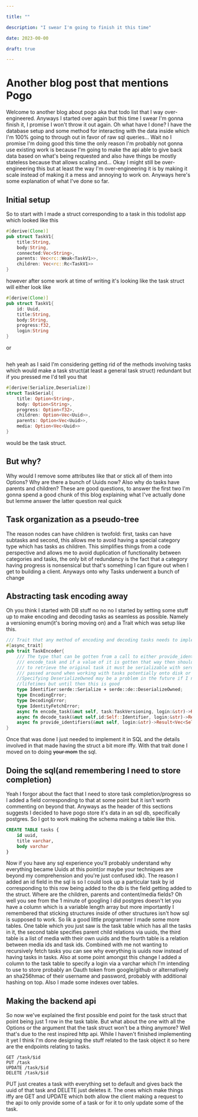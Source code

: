 ```yaml
---

title: ""

description: "I swear I'm going to finish it this time"

date: 2023-00-00

draft: true

---
```


# Another blog post that mentions Pogo

Welcome to another blog about pogo aka that todo list that I way over-engineered. Anyways I started over again but this time I swear I'm gonna finish it, I promise I won't throw it out again. Oh what have I done? I have the database setup and some method for interacting with the data inside which I'm 100% going to through out in favor of raw sql queries... Wait no I promise I'm doing good this time the only reason I'm probably not gonna use existing work is because I'm going to make the api able to give back data based on what's being requested and also have things be mostly stateless because that allows scaling and... Okay I might still be over-engineering this but at least the way I'm over-engineering it is by making it scale instead of making it a mess and annoying to work on. Anyways here's some explanation of what I've done so far.

## Initial setup

So to start with I made a struct corresponding to a task in this todolist app which looked like this
```rs
#[derive(Clone)]
pub struct TaskV1{
    title:String,
    body:String,
    connected:Vec<String>,
    parents: Vec<rc::Weak<TaskV1>>,
    children: Vec<rc::Rc<TaskV1>>
}
```
however after some work at time of writing it's looking like the task struct will either look like
```rs
#[derive(Clone)]
pub struct TaskV1{
    id: Uuid,
    title:String,
    body:String,
    progress:f32,
    login:String
}
```
or
```rs
```
heh yeah as I said I'm considering getting rid of the methods involving tasks which would make a task struct(at least a general task struct) redundant but if you pressed me I'd tell you that
```rs
#[derive(Serialize,Deserialize)]
struct TaskSerial{
    title: Option<String>,
    body: Option<String>,
    progress: Option<f32>,
    children: Option<Vec<Uuid>>,
    parents: Option<Vec<Uuid>>,
    media: Option<Vec<Uuid>>
}
```
would be the task struct.

## But why?

Why would I remove some attributes like that or stick all of them into Options? Why are there a bunch of Uuids now? Also why do tasks have parents and children? These are good questions, to answer the first two I'm gonna spend a good chunk of this blog explaining what I've actually done but lemme answer the latter question real quick

## Task organization as a pseudo-tree

The reason nodes can have children is twofold: first, tasks can have subtasks and second, this allows me to avoid having a special category type which has tasks as children. This simplifies things from a code perspective and allows me to avoid duplication of functionality between categories and tasks, the only bit of redundancy is the fact that a category having progress is nonsensical but that's something I can figure out when I get to building a client. Anyways onto why Tasks underwent a bunch of change

## Abstracting task encoding away

Oh you think I started with DB stuff no no no I started by setting some stuff up to make encoding and decoding tasks as seamless as possible. Namely a versioning enum(it's boring moving on) and a Trait which was setup like this.
```rs
/// Trait that any method of encoding and decoding tasks needs to implement
#[async_trait]
pub trait TaskEncoder{
    /// The type that can be gotten from a call to either provide_identifiers or
    /// encode_task and if a value of it is gotten that way then should be usable with decode_task
    /// to retrieve the original task it must be serializable with serde due to it being the value
    /// passed around when working with tasks potentially onto disk or over network
    //Specifying DeserializeOwned may be a problem in the future if I need to deal with types with
    //lifetimes but until then this is good
    type Identifier:serde::Serialize + serde::de::DeserializeOwned;
    type EncodingError;
    type DecodingError;
    type IdentityFetchError;
    async fn encode_task(&mut self, task:TaskVersioning, login:&str)->Result<Self::Identifier,Self::EncodingError>;
    async fn decode_task(&mut self,id:Self::Identifier, login:&str)->Result<Option<TaskVersioning>,Self::DecodingError>;
    async fn provide_identifiers(&mut self, login:&str)->Result<Vec<Self::Identifier>,Self::IdentityFetchError>;
}
```
Once that was done I just needed to implement it in SQL and the details involved in that made having the struct a bit more iffy. With that trait done I moved on to doing ~~your mom~~ the sql.

## Doing the sql(and remembering I need to store completion)

Yeah I forgor about the fact that I need to store task completion/progress so I added a field corresponding to that at some point but it isn't worth commenting on beyond that. Anyways as the header of this sections suggests I decided to have pogo store it's data in an sql db, specifically postgres. So I got to work making the schema making a table like this.
```sql
CREATE TABLE tasks {
    id uuid,
    title varchar,
    body varchar
}
```
Now if you have any sql experience you'll probably understand why everything became Uuids at this point(or maybe your techniques are beyond my comprehension and you're just confused idk). The reason I added an id field in the sql is so I could look up a particular task by id corresponding to this row being added to the db is the field getting added to the struct. Where are the children, parents and content/media fields? Oh well you see from the 1 minute of googling I did postgres doesn't let you have a column which is a variable length array but more importantly I remembered that sticking structures inside of other structures isn't how sql is supposed to work. So lik a good little programmer I made some more tables. One table which you just saw is the task table which has all the tasks in it, the second table specifies parent child relations via uuids, the third table is a list of media with their own uuids and the fourth table is a relation between media ids and task ids. Combined with me not wanting to recursively fetch tasks you can see why everything is uuids now instead of having tasks in tasks. Also at some point amongst this change I added a column to the task table to specify a login via a varchar which I'm intending to use to store probably an Oauth token from google/github or alternatively an sha256hmac of their username and password, probably with additional hashing on top. Also I made some indexes over tables.

## Making the backend api

So now we've explained the first possible end point for the task struct that point being just 1 row in the task table. But what about the one with all the Options or the argument that the task struct won't be a thing anymore? Well that's due to the rest inspired http api. While I haven't finished implementing it yet I think I'm done designing the stuff related to the task object it so here are the endpoints relating to tasks.
```
GET /task/$id
PUT /task
UPDATE /task/$id
DELETE /task/$id
```
PUT just creates a task with everything set to default and gives back the uuid of that task and DELETE just deletes it. The ones which make things iffy are GET and UPDATE which both allow the client making a request to the api to only provide some of a task or for it to only update some of the task.

